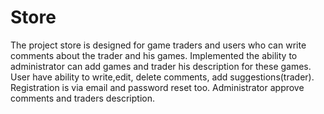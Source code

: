 # Store
The project store is designed for game traders and users who can write comments about the trader and his games. Implemented the ability to administrator can add games and trader his description for these games. User have ability to write,edit, delete comments, add suggestions(trader). Registration is via email and password reset too. Administrator approve comments and traders description.
